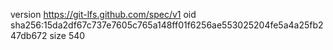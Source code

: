 version https://git-lfs.github.com/spec/v1
oid sha256:15da2df67c737e7605c765a148ff01f6256ae553025204fe5a4a25fb247db672
size 540
